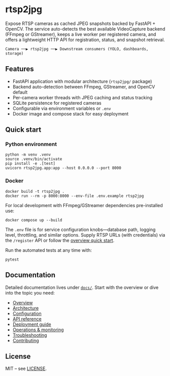 # rtsp2jpg

Expose RTSP cameras as cached JPEG snapshots backed by FastAPI + OpenCV. The service auto-detects the best available VideoCapture backend (FFmpeg or GStreamer), keeps a live worker per registered camera, and offers a lightweight HTTP API for registration, status, and snapshot retrieval.

```
Camera ──▶ rtsp2jpg ──▶ Downstream consumers (YOLO, dashboards, storage)
```

## Features
- FastAPI application with modular architecture (`rtsp2jpg/` package)
- Backend auto-detection between FFmpeg, GStreamer, and OpenCV default
- Per-camera worker threads with JPEG caching and status tracking
- SQLite persistence for registered cameras
- Configurable via environment variables or `.env`
- Docker image and compose stack for easy deployment

## Quick start

### Python environment
```
python -m venv .venv
source .venv/bin/activate
pip install -e .[test]
uvicorn rtsp2jpg.app:app --host 0.0.0.0 --port 8000
```

### Docker
```
docker build -t rtsp2jpg .
docker run --rm -p 8000:8000 --env-file .env.example rtsp2jpg
```

For local development with FFmpeg/GStreamer dependencies pre-installed use:
```
docker compose up --build
```

The `.env` file is for service configuration knobs—database path, logging level, throttling, and similar options.
Supply RTSP URLs (with credentials) via the `/register` API or follow the [overview quick start](docs/overview.md#quick-start).

Run the automated tests at any time with:
```
pytest
```

## Documentation
Detailed documentation lives under [`docs/`](docs/index.md). Start with the overview or dive into the topic you need:

- [Overview](docs/overview.md)
- [Architecture](docs/architecture.md)
- [Configuration](docs/configuration.md)
- [API reference](docs/api.md)
- [Deployment guide](docs/deployment.md)
- [Operations & monitoring](docs/operations.md)
- [Troubleshooting](docs/troubleshooting.md)
- [Contributing](docs/contributing.md)

## License
MIT – see [LICENSE](LICENSE).
